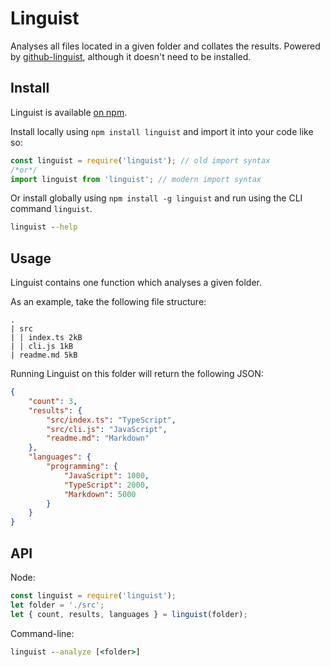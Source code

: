 # Linguist

Analyses all files located in a given folder and collates the results.
Powered by [github-linguist](https://github.com/github/linguist), although it doesn't need to be installed.

## Install

Linguist is available [on npm](https://npmjs.com/package/linguist-js).

Install locally using `npm install linguist` and import it into your code like so:

```js
const linguist = require('linguist'); // old import syntax
/*or*/
import linguist from 'linguist'; // modern import syntax
```

Or install globally using `npm install -g linguist` and run using the CLI command `linguist`.

```cmd
linguist --help
```

## Usage

Linguist contains one function which analyses a given folder.

As an example, take the following file structure:

```tree
.
| src
| | index.ts 2kB
| | cli.js 1kB
| readme.md 5kB
```

Running Linguist on this folder will return the following JSON:

```json
{
	"count": 3,
	"results": {
		"src/index.ts": "TypeScript",
		"src/cli.js": "JavaScript",
		"readme.md": "Markdown"
	},
	"languages": {
		"programming": {
			"JavaScript": 1000,
			"TypeScript": 2000,
			"Markdown": 5000
		}
	}
}
```

## API

Node:

```js
const linguist = require('linguist');
let folder = './src';
let { count, results, languages } = linguist(folder);
```

Command-line:

```cmd
linguist --analyze [<folder>]
```
